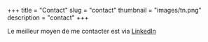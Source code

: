 +++
title = "Contact"
slug = "contact"
thumbnail = "images/tn.png"
description = "contact"
+++

Le meilleur moyen de me contacter est via [LinkedIn](https://www.linkedin.com/in/nick-g-giordano/)
